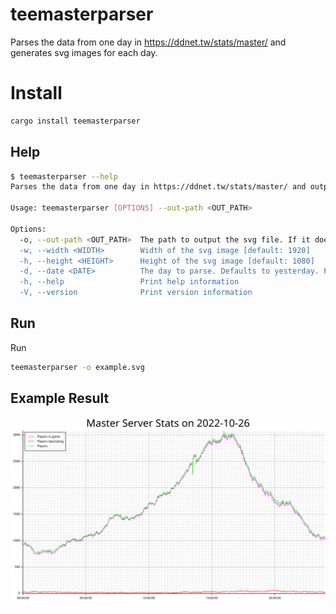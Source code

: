 # teemasterparser

Parses the data from one day in https://ddnet.tw/stats/master/ and generates svg images for each day.

# Install
```bash
cargo install teemasterparser
```

## Help
```bash
$ teemasterparser --help
Parses the data from one day in https://ddnet.tw/stats/master/ and outputs a SVG plot with total players.

Usage: teemasterparser [OPTIONS] --out-path <OUT_PATH>

Options:
  -o, --out-path <OUT_PATH>  The path to output the svg file. If it doesn't exist outputs to stdout
  -w, --width <WIDTH>        Width of the svg image [default: 1920]
  -h, --height <HEIGHT>      Height of the svg image [default: 1080]
  -d, --date <DATE>          The day to parse. Defaults to yesterday. Format must be ISO 8601
  -h, --help                 Print help information
  -V, --version              Print version information
```

## Run

Run
```bash
teemasterparser -o example.svg
```

## Example Result

![Example image](example.svg "Example")